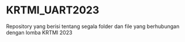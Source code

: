 # KRTMI_UART2023
Repository yang berisi tentang segala folder dan file yang berhubungan dengan lomba KRTMI 2023
